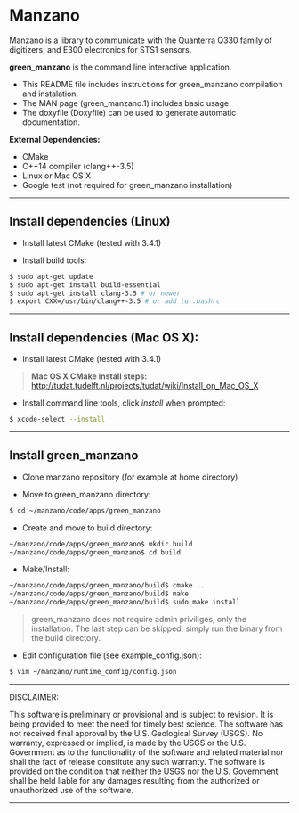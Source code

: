 **Manzano**
=======================

Manzano is a library to communicate with the Quanterra Q330 family of digitizers, and E300 electronics for STS1 sensors.

**green_manzano** is the command line interactive application.

* This README file includes instructions for green_manzano compilation and instalation.
* The MAN page (green_manzano.1) includes basic usage.
* The doxyfile (Doxyfile) can be used to generate automatic documentation.

**External Dependencies:**
 * CMake
 * C++14 compiler (clang++-3.5)
 * Linux or Mac OS X
 * Google test (not required for green_manzano installation)

---------------------------------------------------------
## Install dependencies (Linux)

* Install latest CMake (tested with 3.4.1)

* Install build tools:
```sh
$ sudo apt-get update
$ sudo apt-get install build-essential
$ sudo apt-get install clang-3.5 # or newer
$ export CXX=/usr/bin/clang++-3.5 # or add to .bashrc
```

---------------------------------------------------------
## Install dependencies (Mac OS X):

*  Install latest CMake (tested with 3.4.1)

> **Mac OS X CMake install steps:**
> http://tudat.tudelft.nl/projects/tudat/wiki/Install_on_Mac_OS_X

* Install command line tools, click *install* when prompted:
```sh
$ xcode-select --install
```

---------------------------------------------------------
## Install green_manzano

* Clone manzano repository (for example at home directory)

* Move to green_manzano directory:
```sh
$ cd ~/manzano/code/apps/green_manzano
```
* Create and move to build directory:
```sh
~/manzano/code/apps/green_manzano$ mkdir build
~/manzano/code/apps/green_manzano$ cd build
```
* Make/Install:
```sh
~/manzano/code/apps/green_manzano/build$ cmake ..
~/manzano/code/apps/green_manzano/build$ make
~/manzano/code/apps/green_manzano/build$ sudo make install
```
> green_manzano does not require admin priviliges, only the installation. The last step can be skipped, simply run the binary from the build directory.

* Edit configuration file (see example_config.json):
```sh
$ vim ~/manzano/runtime_config/config.json
```

---------------------------------------------------------
DISCLAIMER:

This software is preliminary or provisional and is subject to revision. It is being provided to meet the need for timely best science. The software has not received final approval by the U.S. Geological Survey (USGS). No warranty, expressed or implied, is made by the USGS or the U.S. Government as to the functionality of the software and related material nor shall the fact of release constitute any such warranty. The software is provided on the condition that neither the USGS nor the U.S. Government shall be held liable for any damages resulting from the authorized or unauthorized use of the software.

---------------------------------------------------------
